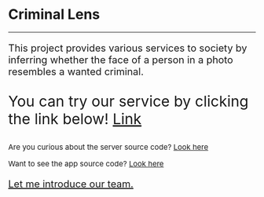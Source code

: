 <h1> Criminal Lens </h1>

<hr>

<p style="font-size: 20px;">
    This project provides various services to society by inferring whether the face of a person in a photo resembles a wanted criminal.
</p>
<p style="font-size: 30px;">
    You can try our service by clicking the link below! <a href="https://criminal-lens.streamlit.app/">Link</a>
</p>
<p style="font-size: 15px;">
    Are you curious about the server source code? <a href="https://github.com/brainai-tteokbokki/criminal-lens/tree/server">Look here</a>
</p>
<p style="font-size: 15px;">
    Want to see the app source code? <a href="https://github.com/brainai-tteokbokki/criminal-lens/tree/server">Look here</a>
</p>

<p style="font-size: 20px;">
    <a href="https://sites.google.com/view/teamtteokbokki/home-%ED%99%88">Let me introduce our team.</a>
</p>

